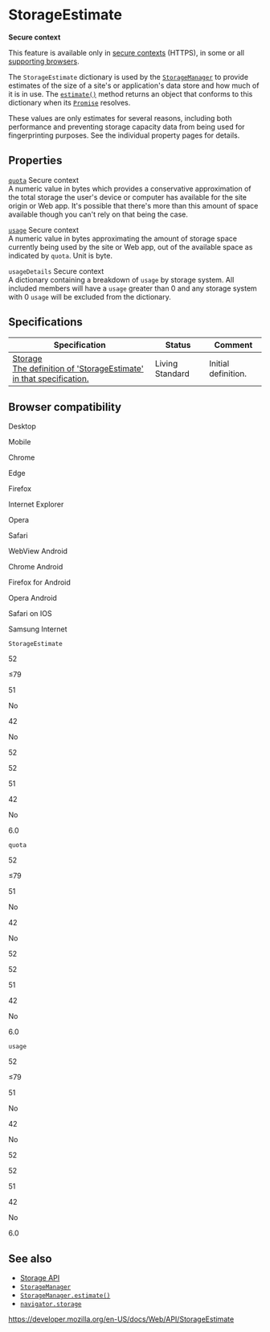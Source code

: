 StorageEstimate
===============

**Secure context**

This feature is available only in [secure contexts](https://developer.mozilla.org/en-US/docs/Web/Security/Secure_Contexts) (HTTPS), in some or all [supporting browsers](#browser_compatibility).

The `StorageEstimate` dictionary is used by the [`StorageManager`](storagemanager) to provide estimates of the size of a site's or application's data store and how much of it is in use. The [`estimate()`](storagemanager/estimate) method returns an object that conforms to this dictionary when its [`Promise`](https://developer.mozilla.org/en-US/docs/Web/JavaScript/Reference/Global_Objects/Promise) resolves.

These values are only estimates for several reasons, including both performance and preventing storage capacity data from being used for fingerprinting purposes. See the individual property pages for details.

Properties
----------

 [`quota`](storageestimate/quota) <span class="notecard inline secure">Secure context</span>   
A numeric value in bytes which provides a conservative approximation of the total storage the user's device or computer has available for the site origin or Web app. It's possible that there's more than this amount of space available though you can't rely on that being the case.

 [`usage`](storageestimate/usage) <span class="notecard inline secure">Secure context</span>   
A numeric value in bytes approximating the amount of storage space currently being used by the site or Web app, out of the available space as indicated by `quota`. Unit is byte.

 <span class="page-not-created">`usageDetails`</span> <span class="notecard inline secure">Secure context</span>   
A dictionary containing a breakdown of `usage` by storage system. All included members will have a `usage` greater than 0 and any storage system with 0 `usage` will be excluded from the dictionary.

Specifications
--------------

<table><thead><tr class="header"><th>Specification</th><th>Status</th><th>Comment</th></tr></thead><tbody><tr class="odd"><td><a href="https://storage.spec.whatwg.org/#dictdef-storageestimate">Storage<br />
<span class="small">The definition of 'StorageEstimate' in that specification.</span></a></td><td><span class="spec-living">Living Standard</span></td><td>Initial definition.</td></tr></tbody></table>

Browser compatibility
---------------------

Desktop

Mobile

Chrome

Edge

Firefox

Internet Explorer

Opera

Safari

WebView Android

Chrome Android

Firefox for Android

Opera Android

Safari on IOS

Samsung Internet

`StorageEstimate`

52

≤79

51

No

42

No

52

52

51

42

No

6.0

`quota`

52

≤79

51

No

42

No

52

52

51

42

No

6.0

`usage`

52

≤79

51

No

42

No

52

52

51

42

No

6.0

See also
--------

-   [Storage API](storage_api)
-   [`StorageManager`](storagemanager)
-   [`StorageManager.estimate()`](storagemanager/estimate)
-   [`navigator.storage`](navigatorstorage/storage)

<a href="https://developer.mozilla.org/en-US/docs/Web/API/StorageEstimate" class="_attribution-link">https://developer.mozilla.org/en-US/docs/Web/API/StorageEstimate</a>
